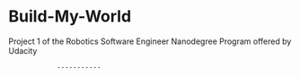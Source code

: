 # Build-My-World

Project 1 of the Robotics Software Engineer Nanodegree Program offered by Udacity

                -----------
